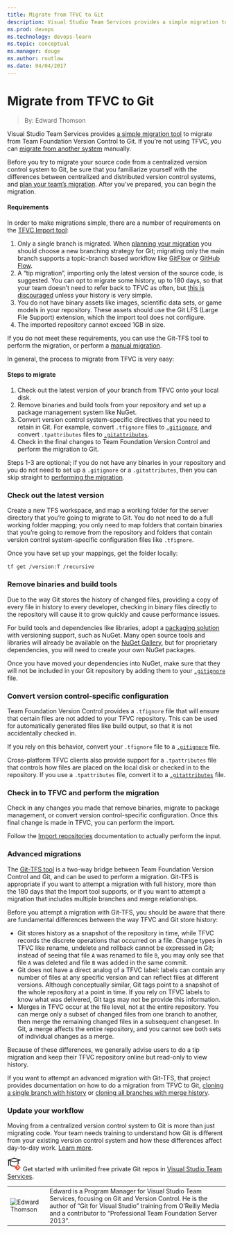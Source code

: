 ```yaml
---
title: Migrate from TFVC to Git
description: Visual Studio Team Services provides a simple migration tool to migrate from Team Foundation Version Control to Git.
ms.prod: devops
ms.technology: devops-learn
ms.topic: conceptual
ms.manager: douge
ms.author: routlaw
ms.date: 04/04/2017
---
```

# Migrate from TFVC to Git
> By: Edward Thomson

Visual Studio Team Services provides [a simple migration tool](/azure/devops/git/import-from-tfvc) to migrate from Team Foundation
Version Control to Git. If you’re not using TFVC, you can [migrate from another system](migrate-other-systems-to-git.md)
manually.

Before you try to migrate your source code from a centralized version
control system to Git, be sure that you familiarize yourself with the
differences between centralized and distributed version control systems,
and [plan your team’s migration](centralized-to-git.md).
After you’ve prepared, you can begin the migration.

#### Requirements
In order to make migrations simple, there are a number of requirements
on the [TFVC Import tool](/azure/devops/git/import-from-tfvc):

1. Only a single branch is migrated. When [planning your migration](centralized-to-git.md) you should choose a new branching
    strategy for Git; migrating only the main branch supports a
    topic-branch based workflow like
    [GitFlow](http://nvie.com/posts/a-successful-git-branching-model/)
    or [GitHub Flow](https://guides.github.com/introduction/flow/index.html).
2. A “tip migration”, importing only the latest version of the source
    code, is suggested. You can opt to migrate some history, up to 180
    days, so that your team doesn’t need to refer back to TFVC as often,
    but [this is discouraged](centralized-to-git.md) unless your history is
    very simple.
3. You do not have binary assets like images, scientific data sets, or
    game models in your repository. These assets should use the Git LFS
    (Large File Support) extension, which the import tool does not
    configure.
4. The imported repository cannot exceed 1GB in size.

If you do not meet these requirements, you can use the Git-TFS tool to
perform the migration, or perform a [manual migration](migrate-other-systems-to-git.md).

In general, the process to migrate from TFVC is very easy:

#### Steps to migrate

1.  Check out the latest version of your branch from TFVC onto your
    local disk.
2.  Remove binaries and build tools from your repository and set up a
    package management system like NuGet.
3.  Convert version control system-specific directives that you need to
    retain in Git. For example, convert `.tfignore` files to
    [`.gitignore`](https://git-scm.com/docs/gitignore), and convert
    `.tpattributes` files to
    [`.gitattributes`](https://git-scm.com/docs/gitattributes).
4.  Check in the final changes to Team Foundation Version Control and
    perform the migration to Git.

Steps 1-3 are optional; if you do not have any binaries in your
repository and you do not need to set up a `.gitignore` or a
`.gitattributes`, then you can skip straight to [performing the migration](/azure/devops/git/import-from-tfvc).

### Check out the latest version
Create a new TFS workspace, and map a working folder for the server
directory that you’re going to migrate to Git. You do not need to do a
full working folder mapping; you only need to map folders that contain
binaries that you’re going to remove from the repository and folders
that contain version control system-specific configuration files like
`.tfignore`.

Once you have set up your mappings, get the folder locally:

``` prettyprint
tf get /version:T /recursive
```

### Remove binaries and build tools
Due to the way Git stores the history of changed files, providing a copy
of every file in history to every developer, checking in binary files
directly to the repository will cause it to grow quickly and cause
performance issues.

For build tools and dependencies like libraries, adopt a [packaging solution](/azure/devops/package/overview) with versioning support, such as
NuGet. Many open source tools and libraries will already be available on
the [NuGet Gallery](http://www.nuget.org/), but for proprietary
dependencies, you will need to create your own NuGet packages.

Once you have moved your dependencies into NuGet, make sure that they
will not be included in your Git repository by adding them to your
[`.gitignore`](/azure/devops/git/tutorial/ignore-files) file.

### Convert version control-specific configuration
Team Foundation Version Control provides a `.tfignore` file that will
ensure that certain files are not added to your TFVC repository. This
can be used for automatically generated files like build output, so that
it is not accidentally checked in.

If you rely on this behavior, convert your `.tfignore` file to a
[`.gitignore`](/azure/devops/git/tutorial/ignore-files) file.

Cross-platform TFVC clients also provide support for a `.tpattributes`
file that controls how files are placed on the local disk or checked in
to the repository. If you use a `.tpattributes` file, convert it to a
[`.gitattributes`](https://git-scm.com/docs/gitattributes) file.

### Check in to TFVC and perform the migration
Check in any changes you made that remove binaries, migrate to package
management, or convert version control-specific configuration. Once this
final change is made in TFVC, you can perform the import.

Follow the [Import repositories](/azure/devops/git/import-from-tfvc)
documentation to actually perform the input.

### Advanced migrations
The [Git-TFS tool](https://github.com/git-tfs/git-tfs) is a two-way
bridge between Team Foundation Version Control and Git, and can be used
to perform a migration. Git-TFS is appropriate if you want to attempt a
migration with full history, more than the 180 days that the Import tool
supports, or if you want to attempt a migration that includes multiple
branches and merge relationships.

Before you attempt a migration with Git-TFS, you should be aware that
there are fundamental differences between the way TFVC and Git store
history:

- Git stores history as a snapshot of the repository in time, while
  TFVC records the discrete operations that occurred on a file. Change
  types in TFVC like rename, undelete and rollback cannot be expressed
  in Git; instead of seeing that file `A` was renamed to file `B`, you
  may only see that file `A` was deleted and file `B` was added in the
  same commit.
- Git does not have a direct analog of a TFVC label: labels can
  contain any number of files at any specific version and can reflect
  files at different versions. Although conceptually similar, Git tags
  point to a snapshot of the whole repository at a point in time. If
  you rely on TFVC labels to know what was delivered, Git tags may not
  be provide this information.
- Merges in TFVC occur at the file level, not at the entire
  repository. You can merge only a subset of changed files from one
  branch to another, then merge the remaining changed files in a
  subsequent changeset. In Git, a merge affects the entire repository,
  and you cannot see both sets of individual changes as a merge.

Because of these differences, we generally advise users to do a tip
migration and keep their TFVC repository online but read-only to view
history.

If you want to attempt an advanced migration with Git-TFS, that project
provides documentation on how to do a migration from TFVC to Git,
[cloning a single branch with history](https://github.com/git-tfs/git-tfs/blob/master/doc/usecases/manage_tfs_branches.md#clone-all-history)
or [cloning all branches with merge history](https://github.com/git-tfs/git-tfs/blob/master/doc/usecases/manage_tfs_branches.md#clone-all-history).

### Update your workflow
Moving from a centralized version control system to Git is more than
just migrating code. Your team needs training to understand how Git is
different from your existing version control system and how these
differences affect day-to-day work. [Learn more](centralized-to-git.md).

![Learn Git](../_img/LearnGIT_32x.png) Get started with unlimited free private Git repos in [Visual Studio Team Services](https://visualstudio.microsoft.com/team-services/git/).

|             |                           |
|-------------|---------------------------|
|![Edward Thomson](https://secure.gravatar.com/avatar/1bd10d2eb4ea34a361c566f8ca396202?s=130&d=mm&r=g)|Edward is a Program Manager for Visual Studio Team Services, focusing on Git and Version Control. He is the author of “Git for Visual Studio” training from O’Reilly Media and a contributor to “Professional Team Foundation Server 2013”.|